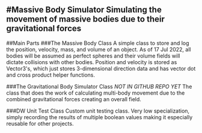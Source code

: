 #Massive Body Simulator
Simulating the movement of massive bodies due to their gravitational forces
---
##Main Parts
###The Massive Body Class
A simple class to store and log the position, velocity, mass, and volume of an object.
As of 17 Jul 2022, all bodies will be assumed as perfect spheres and their volume fields will dictate collisions with other bodies.
Position and velocity is stored as Vector3's, which just stores 3-dimensional direction data and has vector dot and cross product helper functions.

###The Gravitational Body Simulator Class
*NOT IN GITHUB REPO YET*
The class that does the work of calculating multi-body movement due to the combined gravitational forces creating an overall field.

###DW Unit Test Class
Custom unit testing class.
Very low specialization, simply recording the results of multiple boolean values making it especially reusable for other projects.
